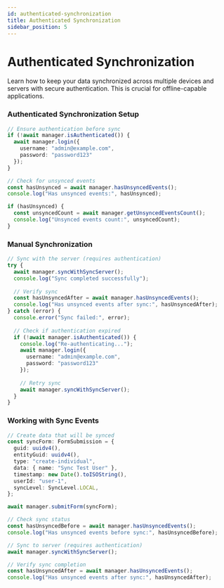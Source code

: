 ```yaml
---
id: authenticated-synchronization
title: Authenticated Synchronization
sidebar_position: 5
---
```


# Authenticated Synchronization

Learn how to keep your data synchronized across multiple devices and servers with secure authentication. This is crucial for offline-capable applications.

### Authenticated Synchronization Setup

```typescript
// Ensure authentication before sync
if (!await manager.isAuthenticated()) {
  await manager.login({
    username: "admin@example.com",
    password: "password123"
  });
}

// Check for unsynced events
const hasUnsynced = await manager.hasUnsyncedEvents();
console.log("Has unsynced events:", hasUnsynced);

if (hasUnsynced) {
  const unsyncedCount = await manager.getUnsyncedEventsCount();
  console.log("Unsynced events count:", unsyncedCount);
}
```

### Manual Synchronization

```typescript
// Sync with the server (requires authentication)
try {
  await manager.syncWithSyncServer();
  console.log("Sync completed successfully");
  
  // Verify sync
  const hasUnsyncedAfter = await manager.hasUnsyncedEvents();
  console.log("Has unsynced events after sync:", hasUnsyncedAfter);
} catch (error) {
  console.error("Sync failed:", error);
  
  // Check if authentication expired
  if (!await manager.isAuthenticated()) {
    console.log("Re-authenticating...");
    await manager.login({
      username: "admin@example.com",
      password: "password123"
    });
    
    // Retry sync
    await manager.syncWithSyncServer();
  }
}
```

### Working with Sync Events

```typescript
// Create data that will be synced
const syncForm: FormSubmission = {
  guid: uuidv4(),
  entityGuid: uuidv4(),
  type: "create-individual",
  data: { name: "Sync Test User" },
  timestamp: new Date().toISOString(),
  userId: "user-1",
  syncLevel: SyncLevel.LOCAL,
};

await manager.submitForm(syncForm);

// Check sync status
const hasUnsyncedBefore = await manager.hasUnsyncedEvents();
console.log("Has unsynced events before sync:", hasUnsyncedBefore);

// Sync to server (requires authentication)
await manager.syncWithSyncServer();

// Verify sync completion
const hasUnsyncedAfter = await manager.hasUnsyncedEvents();
console.log("Has unsynced events after sync:", hasUnsyncedAfter);
```

